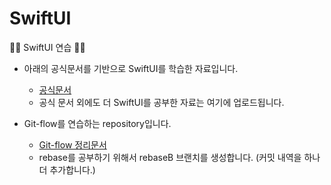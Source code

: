 # SwiftUI
🏃‍♀️ SwiftUI 연습 🏃‍♀️

* 아래의 공식문서를 기반으로 SwiftUI를 학습한 자료입니다. 
  * [공식문서](https://developer.apple.com/tutorials/swiftui)
  * 공식 문서 외에도 더 SwiftUI를 공부한 자료는 여기에 업로드됩니다.
  
  
* Git-flow를 연습하는 repository입니다.
  * [Git-flow 정리문서](https://rldd.tistory.com/450) 
  * rebase를 공부하기 위해서 rebaseB 브랜치를 생성합니다. (커밋 내역을 하나 더 추가합니다.)

